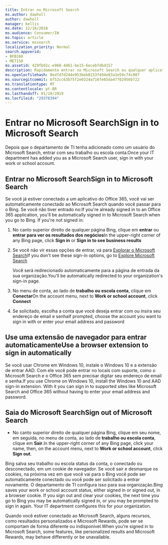 ```yaml
---
title: Entrar no Microsoft Search
ms.author: dawholl
author: dawholl
manager: kellis
ms.date: 12/18/2018
ms.audience: Consumer/IW
ms.topic: article
ms.service: mssearch
localization_priority: Normal
search.appverid:
- BFB160
- MET150
ms.assetid: 429fb92c-e968-4d61-be15-6ecebfdbd157
description: Rapidamente entrar no Microsoft Search ou qualquer aplicativo do Office 365 com uma conta de trabalho ou da escola
ms.openlocfilehash: 0edfd7d244e953beb8153f494e83a3e59c74c007
ms.sourcegitcommit: bf52cc63b75f2e0324a716fe65da47702956b722
ms.translationtype: MT
ms.contentlocale: pt-BR
ms.lasthandoff: 01/18/2019
ms.locfileid: "29378394"
---
```

# <a name="sign-in-to-microsoft-search"></a><span data-ttu-id="3801a-103">Entrar no Microsoft Search</span><span class="sxs-lookup"><span data-stu-id="3801a-103">Sign in to Microsoft Search</span></span>

<span data-ttu-id="3801a-104">Depois que o departamento de TI tenha adicionado como um usuário do Microsoft Search, entrar com seu trabalho ou escola conta.</span><span class="sxs-lookup"><span data-stu-id="3801a-104">Once your IT department has added you as a Microsoft Search user, sign in with your work or school account.</span></span>
  
## <a name="sign-in-to-microsoft-search"></a><span data-ttu-id="3801a-105">Entrar no Microsoft Search</span><span class="sxs-lookup"><span data-stu-id="3801a-105">Sign in to Microsoft Search</span></span>

<span data-ttu-id="3801a-p101">Se você já estiver conectado a um aplicativo do Office 365, você vai ser automaticamente conectado ao Microsoft Search quando você passar para o Bing. Se você não tiver entrado no:</span><span class="sxs-lookup"><span data-stu-id="3801a-p101">If you're already signed in to an Office 365 application, you'll be automatically signed in to Microsoft Search when you go to Bing. If you're not signed in:</span></span>
  
1. <span data-ttu-id="3801a-108">No canto superior direito de qualquer página Bing, clique em **entrar** ou **entrar para ver os resultados dos negócios**</span><span class="sxs-lookup"><span data-stu-id="3801a-108">In the upper-right corner of any Bing page, click **Sign in** or **Sign in to see business results**</span></span>
    
2. <span data-ttu-id="3801a-109">Se você não vir essas opções de entrar, vá para [Explorar o Microsoft Search](https://www.bing.com/business/explore)</span><span class="sxs-lookup"><span data-stu-id="3801a-109">If you don't see these sign-in options, go to [Explore Microsoft Search](https://www.bing.com/business/explore)</span></span>
    
    <span data-ttu-id="3801a-110">Você será redirecionado automaticamente para a página de entrada da sua organização.</span><span class="sxs-lookup"><span data-stu-id="3801a-110">You'll be automatically redirected to your organization's sign-in page.</span></span>
    
3. <span data-ttu-id="3801a-111">No menu de conta, ao lado de **trabalho ou escola conta**, clique em **Conectar**</span><span class="sxs-lookup"><span data-stu-id="3801a-111">On the account menu, next to **Work or school account**, click **Connect**</span></span>
    
4. <span data-ttu-id="3801a-112">Se solicitado, escolha a conta que você deseja entrar com ou insira seu endereço de email e senha</span><span class="sxs-lookup"><span data-stu-id="3801a-112">If prompted, choose the account you want to sign in with or enter your email address and password</span></span>
    
## <a name="use-a-browser-extension-to-sign-in-automatically"></a><span data-ttu-id="3801a-113">Use uma extensão de navegador para entrar automaticamente</span><span class="sxs-lookup"><span data-stu-id="3801a-113">Use a browser extension to sign in automatically</span></span>

<span data-ttu-id="3801a-p102">Se você usar Chrome em Windows 10, instale o Windows 10 e a extensão de entrar AAD. Com ele você pode entrar no locais com suporte, como o Microsoft Search e o Office 365 sem precisar digitar seu endereço de email e senha.</span><span class="sxs-lookup"><span data-stu-id="3801a-p102">If you use Chrome on Windows 10, install the Windows 10 and AAD sign-in extension. With it you can sign in to supported sites like Microsoft Search and Office 365 without having to enter your email address and password.</span></span>
  
## <a name="sign-out-of-microsoft-search"></a><span data-ttu-id="3801a-116">Saia do Microsoft Search</span><span class="sxs-lookup"><span data-stu-id="3801a-116">Sign out of Microsoft Search</span></span>

- <span data-ttu-id="3801a-117">No canto superior direito de qualquer página Bing, clique em seu nome, em seguida, no menu de conta, ao lado de **trabalho ou escola conta**, clique em **Sair**.</span><span class="sxs-lookup"><span data-stu-id="3801a-117">In the upper-right corner of any Bing page, click your name, then, on the account menu, next to **Work or school account**, click **Sign out**.</span></span>
    
<span data-ttu-id="3801a-p103">Bing salva seu trabalho ou escola status da conta, o conectado ou desconectado, em um cookie de navegador. Se você sair e desmarque os cookies, na próxima vez em que você vai para o Bing você pode ser automaticamente conectado ou você pode ser solicitado a entrar novamente. O departamento de TI configura isso para sua organização.</span><span class="sxs-lookup"><span data-stu-id="3801a-p103">Bing saves your work or school account status, either signed in or signed out, in a browser cookie. If you sign out and clear your cookies, the next time you go to Bing you may be automatically signed in, or you may be prompted to sign in again. Your IT department configures this for your organization.</span></span>
  
<span data-ttu-id="3801a-121">Quando você estiver conectado ao Microsoft Search, alguns recursos, como resultados personalizados e Microsoft Rewards, pode ser se comportam de forma diferente ou indisponível.</span><span class="sxs-lookup"><span data-stu-id="3801a-121">When you're signed in to Microsoft Search, some features, like personalized results and Microsoft Rewards, may behave differently or be unavailable.</span></span>

  


